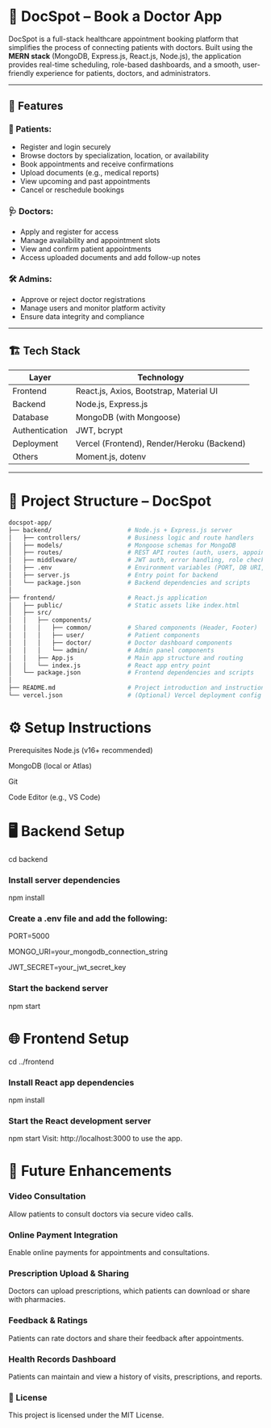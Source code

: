 # 📅 DocSpot – Book a Doctor App

DocSpot is a full-stack healthcare appointment booking platform that simplifies the process of connecting patients with doctors. Built using the **MERN stack** (MongoDB, Express.js, React.js, Node.js), the application provides real-time scheduling, role-based dashboards, and a smooth, user-friendly experience for patients, doctors, and administrators.

---

## 🚀 Features

### 👤 Patients:
- Register and login securely
- Browse doctors by specialization, location, or availability
- Book appointments and receive confirmations
- Upload documents (e.g., medical reports)
- View upcoming and past appointments
- Cancel or reschedule bookings

### 🩺 Doctors:
- Apply and register for access
- Manage availability and appointment slots
- View and confirm patient appointments
- Access uploaded documents and add follow-up notes

### 🛠️ Admins:
- Approve or reject doctor registrations
- Manage users and monitor platform activity
- Ensure data integrity and compliance

---

## 🏗️ Tech Stack

| Layer        | Technology               |
|--------------|--------------------------|
| Frontend     | React.js, Axios, Bootstrap, Material UI |
| Backend      | Node.js, Express.js      |
| Database     | MongoDB (with Mongoose)  |
| Authentication | JWT, bcrypt            |
| Deployment   | Vercel (Frontend), Render/Heroku (Backend) |
| Others       | Moment.js, dotenv        |

---

# 📂 Project Structure – DocSpot
```bash
docspot-app/
├── backend/                     # Node.js + Express.js server
│   ├── controllers/             # Business logic and route handlers
│   ├── models/                  # Mongoose schemas for MongoDB
│   ├── routes/                  # REST API routes (auth, users, appointments)
│   ├── middleware/              # JWT auth, error handling, role checks
│   ├── .env                     # Environment variables (PORT, DB URI, JWT secret)
│   ├── server.js                # Entry point for backend
│   └── package.json             # Backend dependencies and scripts
│
├── frontend/                    # React.js application
│   ├── public/                  # Static assets like index.html
│   ├── src/
│   │   ├── components/
│   │   │   ├── common/          # Shared components (Header, Footer)
│   │   │   ├── user/            # Patient components
│   │   │   ├── doctor/          # Doctor dashboard components
│   │   │   └── admin/           # Admin panel components
│   │   ├── App.js               # Main app structure and routing
│   │   └── index.js             # React app entry point
│   └── package.json             # Frontend dependencies and scripts
│
├── README.md                    # Project introduction and instructions
└── vercel.json                  # (Optional) Vercel deployment config

```

# ⚙️ Setup Instructions
  Prerequisites
  Node.js (v16+ recommended)

  MongoDB (local or Atlas)

  Git

  Code Editor (e.g., VS Code)

# 🖥️ Backend Setup
cd backend

### Install server dependencies
npm install

### Create a .env file and add the following:
PORT=5000

MONGO_URI=your_mongodb_connection_string

JWT_SECRET=your_jwt_secret_key

### Start the backend server
npm start

# 🌐 Frontend Setup
cd ../frontend

### Install React app dependencies
npm install

### Start the React development server
npm start
Visit: http://localhost:3000 to use the app.

# 🔮 Future Enhancements
### Video Consultation
Allow patients to consult doctors via secure video calls.

### Online Payment Integration
Enable online payments for appointments and consultations.

### Prescription Upload & Sharing
Doctors can upload prescriptions, which patients can download or share with pharmacies.

### Feedback & Ratings
Patients can rate doctors and share their feedback after appointments.

### Health Records Dashboard
Patients can maintain and view a history of visits, prescriptions, and reports.

### 📄 License
This project is licensed under the MIT License.
